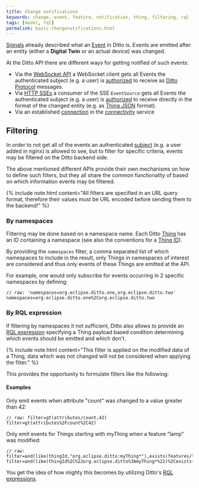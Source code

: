 ```yaml
---
title: Change notifications
keywords: change, event, feature, notification, thing, filtering, rql
tags: [model, rql]
permalink: basic-changenotifications.html
---
```


[Signals](basic-signals.html) already described what an [Event](basic-signals-event.html) in Ditto is.
Events are emitted after an entity (either a **Digital Twin** or an actual device) was changed.

At the Ditto API there are different ways for getting notified of such events:
* Via the [WebSocket API](httpapi-protocol-bindings-websocket.html) a WebSocket client gets all Events the authenticated subject
  (e.g. a user) is [authorized](basic-auth.html) to receive as [Ditto Protocol](protocol-overview.html) messages.
* Via [HTTP SSEs](httpapi-sse.html) a consumer of the SSE `EventSource` gets all Events the authenticated subject
  (e.g. a user) is [authorized](basic-auth.html) to receive directly in the format of the changed entity 
  (e.g. as [Thing JSON](basic-thing.html#model-specification) format).
* Via an established [connection](basic-connections.html) in the [connectivity](connectivity-overview.html) service


## Filtering

In order to not get all of the events an authenticated [subject](basic-auth.html) (e.g. a user added in nginx) is allowed
to see, but to filter for specific criteria, events may be filtered on the Ditto backend side.

The above mentioned different APIs provide their own mechanisms on how to define such filters, but they all share the
common functionality of based on which information events may be filtered.

{% include note.html content="All filters are specified in an URL query format, therefore their values must be URL
encoded before sending them to the backend!" %}

### By namespaces

Filtering may be done based on a namespace name. Each Ditto [Thing](basic-thing.html) has an ID containing a namespace 
(see also the conventions for a [Thing ID](basic-thing.html#thing-id)).

By providing the `namespaces` filter, a comma separated list of which namespaces to include in the result, only Things 
in namespaces of interest are considered and thus only events of these Things are emitted at the API.

For example, one would only subscribe for events occurring in 2 specific namespaces by defining:
```
// raw: 'namespaces=org.eclipse.ditto.one,org.eclipse.ditto.two'
namespaces=org.eclipse.ditto.one%2Corg.eclipse.ditto.two
```

### By RQL expression

If filtering by namespaces it not sufficient, Ditto also allows to provide an [RQL expression](basic-rql.html) specifying a
Thing payload based condition determining which events should be emitted and which don't.

{% include note.html content="This filter is applied on the modified data of a Thing, data which was not changed will 
    not be considered when applying the filter." %}

This provides the opportunity to formulate filters like the following:

#### Examples

Only emit events when attribute "count" was changed to a value greater than 42:
```
// raw: filter=gt(attributes/count,42)
filter=gt(attributes%2Fcount%2C42)
```

Only emit events for Things starting with myThing when a feature "lamp" was modified:
```
// raw: filter=and(like(thingId,"org.eclipse.ditto:myThing*"),exists(features/lamp))
filter=and(like(thingId%2C%22org.eclipse.ditto%3AmyThing*%22)%2Cexists(features%2Flamp))
```

You get the idea of how mighty this becomes by utilizing Ditto's [RQL expressions](basic-rql.html).
